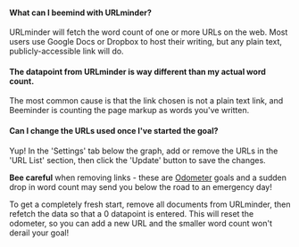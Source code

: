 #### What can I beemind with URLminder?
URLminder will fetch the word count of one or more URLs on the web.  Most users use Google Docs or Dropbox to host their writing, but any plain text, publicly-accessible link will do.

#### The datapoint from URLminder is way different than my actual word count.
The most common cause is that the link chosen is not a plain text link, and Beeminder is counting the page markup as words you've written.  

#### Can I change the URLs used once I've started the goal?
Yup!  In the 'Settings' tab below the graph, add or remove the URLs in the 'URL List' section, then click the 'Update' button to save the changes.

**Bee careful** when removing links - these are [Odometer](../goals/odometer/odometer.md) goals and a sudden drop in word count may send you below the road to an emergency day!  

To get a completely fresh start, remove all documents from URLminder, then refetch the data so that a 0 datapoint is entered.  This will reset the odometer, so you can add a new URL and the smaller word count won't derail your goal!
